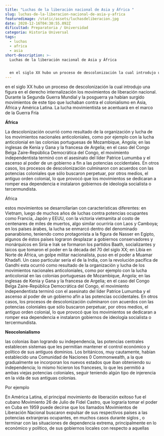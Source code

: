 ```yaml
---
title: "Luchas de la liberación nacional de Asia y África "
slug: luchas-de-la-liberacion-nacional-de-asia-y-africa
featuredimage: /static/assets/luchasdeliberacion.jpg
date: 2020-12-16T04:30:55.092Z
dificultad: Preparatoria / Universidad
categoria: Historia Universal
tags:
  - luchas
  - africa
  - asia
short-description: >-
  Luchas de la liberación nacional de Asia y África 


  en el siglo XX hubo un proceso de descolonización la cual introdujo una figura en el derecho internalización los movimientos de liberación nacional
---
```

en el siglo XX hubo un proceso de descolonización la cual introdujo una figura en el derecho internalización los movimientos de liberación nacional. Durante la Segunda Guerra Mundial y la posguerra ya habían surgido movimientos de este tipo que luchaban contra el colonialismo en Asia, África y América Latina. La lucha movimientista se acentuará en el marco de la Guerra Fría

**África** 

La descolonización ocurrió como resultado de la organización y lucha de los movimientos nacionales anticoloniales, como por ejemplo con la lucha anticolonial en las colonias portuguesas de Mozambique, Angola; en las inglesas de Kenia y Gana y la francesa de Argelia; en el caso del Congo Belga Zaire-República Democrática del Congo, el movimiento independentista terminó con el asesinato del líder Patrice Lumumba y el ascenso al poder de un gobierno a fin a las potencias occidentales. En otros casos, los procesos de descolonización culminaron con acuerdos con las potencias coloniales que sólo buscaron perpetuar, por otros medios, el antiguo orden colonial, lo que provocó que los movimientos se dedicaran a romper esa dependencia e instalaron gobiernos de ideología socialista o tercermundista.

África

estos movimientos se desarrollarían con características diferentes: en Vietnam, luego de muchos años de luchas contra potencias ocupantes como Francia, Japón y EEUU, con la victoria vietnamita al costo de centenares de miles de muertos, algo similar ocurriría con Laos y Camboya; en los países árabes, la lucha se enmarcó dentro del denominado panarabismo, teniendo como protagonista a la figura de Nasser en Egipto, algunos de éstos países lograron desplazar a gobiernos conservadores y monárquicos en Siria e Irak se formaron los partidos Baath, socializantes y laicos que tomaron el poder en la década del 70 del siglo XX; en Libia en Norte de África, un golpe militar nacionalista, puso en el poder a Muamar Khadafi. Un caso particular sería el de la India, con la revolución pacífica de Gandhi esta ocurrió como resultado de la organización y lucha de los movimientos nacionales anticoloniales, como por ejemplo con la lucha anticolonial en las colonias portuguesas de Mozambique, Angola; en las inglesas de Kenia y Gana y la francesa de Argelia; en el caso del Congo Belga Zaire-República Democrática del Congo, el movimiento independentista terminó con el asesinato del líder Patrice Lumumba y el ascenso al poder de un gobierno afin a las potencias occidentales. En otros casos, los procesos de descolonización culminaron con acuerdos con las potencias coloniales que sólo buscaron perpetuar, por otros medios, el antiguo orden colonial, lo que provocó que los movimientos se dedicaran a romper esa dependencia e instalaron gobiernos de ideología socialista o tercermundista.

**Neocolonialismo** 

las colonias iban logrando su independencia, las potencias centrales establecen sistemas que les permitían mantener el control económico y político de sus antiguos dominios. Los británicos, muy cautamente, habían establecido una Comunidad de Naciones 0 Commonwealth, a la que gradualmente se incorporan los nuevos estados que iban obteniendo su independencia; lo mismo hicieron los franceses, lo que les permitió a ambas viejas potencias coloniales, seguir teniendo algún tipo de injerencia en la vida de sus antiguas colonias.

Por ejemplo 

En América Latina, el principal movimiento de liberación exitoso fue el cubano Movimiento 26 de Julio de Fidel Castro, que lograría tomar el poder en Cuba en 1959 puede decirse que los llamados Movimientos de Liberación Nacional buscaron expulsar de sus respectivos países a las potencias extranjeras ocupantes, en muchos casos durante siglos , o terminar con las situaciones de dependencia extrema, principalmente en lo económico y político, de sus gobiernos locales con respecto a aquellas